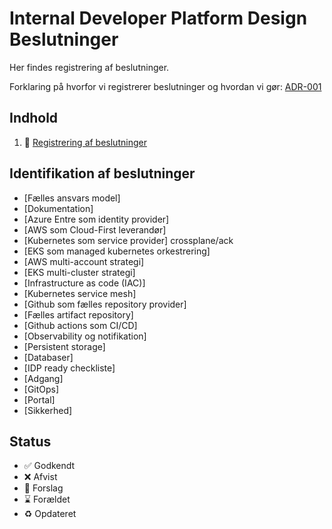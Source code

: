 # Internal Developer Platform Design Beslutninger

Her findes registrering af beslutninger.

Forklaring på hvorfor vi registrerer beslutninger og hvordan vi gør: 
[ADR-001](000-registrering-af-beslutninger.md)

## Indhold

1. 🤔  [Registrering af beslutninger](000-registrering-af-beslutninger.md)

## Identifikation af beslutninger

- [Fælles ansvars model]
- [Dokumentation]
- [Azure Entre som identity provider]
- [AWS som Cloud-First leverandør]
- [Kubernetes som service provider] crossplane/ack
- [EKS som managed kubernetes orkestrering]
- [AWS multi-account strategi]
- [EKS multi-cluster strategi]
- [Infrastructure as code (IAC)]
- [Kubernetes service mesh]
- [Github som fælles repository provider]
- [Fælles artifact repository]
- [Github actions som CI/CD]
- [Observability og notifikation]
- [Persistent storage]
- [Databaser]
- [IDP ready checkliste]
- [Adgang]
- [GitOps]
- [Portal]
- [Sikkerhed]



## Status

- ✅ Godkendt
- ❌ Afvist
- 🤔 Forslag
- ⌛️ Forældet
- ♻️ Opdateret

